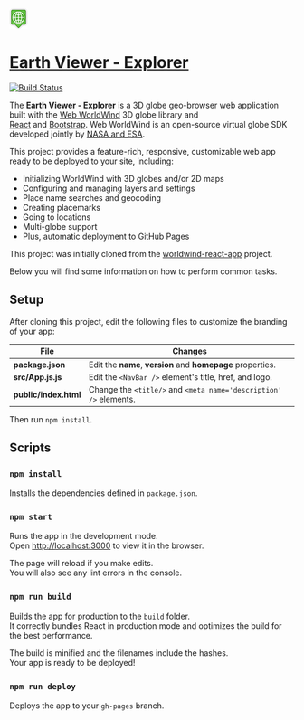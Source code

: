 ![Emxsys](images/world.png)

# [Earth Viewer - Explorer](https://earthviewer.github.io/explorer/) 

[![Build Status](https://travis-ci.org/earthviewer/explorer.svg?branch=master)](https://travis-ci.org/earthviewer/explorer)

The __Earth Viewer - Explorer__ is a 3D globe geo-browser web application built with the 
[Web WorldWind](https://github.com/NASAWorldWind/WebWorldWind) 3D globe library and  
[React](https://reactjs.org) and [Bootstrap](https://getbootstrap.com). 
Web WorldWind is an open-source virtual globe SDK developed jointly by 
[NASA and ESA](https://worldwind.arc.nasa.gov/web/). 

This project provides a feature-rich, responsive, customizable web app ready to be deployed to your 
site, including: 

- Initializing WorldWind with 3D globes and/or 2D maps
- Configuring and managing layers and settings
- Place name searches and geocoding
- Creating placemarks
- Going to locations
- Multi-globe support
- Plus, automatic deployment to GitHub Pages

This project was initially cloned from the [worldwind-react-app](https://github.com/emxsys/worldwind-react-app) project.

Below you will find some information on how to perform common tasks.<br>

## Setup

After cloning this project, edit the following files to customize the branding of your app:

File | Changes
-----|--------
__package.json__ | Edit the __name__, __version__ and __homepage__ properties.
__src/App.js.js__ | Edit the `<NavBar />` element's title, href, and logo. 
__public/index.html__ | Change the `<title/>` and `<meta name='description' />` elements.

Then run `npm install`.


## Scripts

### `npm install`
 
Installs the dependencies defined in `package.json`.


### `npm start`

Runs the app in the development mode.<br>
Open [http://localhost:3000](http://localhost:3000) to view it in the browser.

The page will reload if you make edits.<br>
You will also see any lint errors in the console.


### `npm run build`

Builds the app for production to the `build` folder.<br>
It correctly bundles React in production mode and optimizes the build for the best performance.

The build is minified and the filenames include the hashes.<br>
Your app is ready to be deployed!


### `npm run deploy`

Deploys the app to your `gh-pages` branch.

